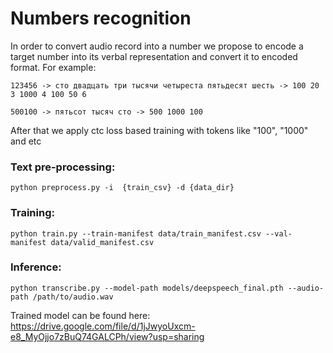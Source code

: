 # Numbers recognition

In order to convert audio record into a number we propose to encode a target number into its verbal representation and convert it to encoded format.
For example:

```123456 -> сто двадцать три тысячи четыреста пятьдесят шесть -> 100 20 3 1000 4 100 50 6```

```` 500100 -> пятьсот тысяч сто -> 500 1000 100 ````

After that we apply ctc loss based training with tokens like "100", "1000" and etc

### Text pre-processing:
```python preprocess.py -i  {train_csv} -d {data_dir}```

### Training:
```python train.py --train-manifest data/train_manifest.csv --val-manifest data/valid_manifest.csv ```

### Inference:

```python transcribe.py --model-path models/deepspeech_final.pth --audio-path /path/to/audio.wav```

Trained model can be found here: https://drive.google.com/file/d/1jJwyoUxcm-e8_MyOjjo7zBuQ74GALCPh/view?usp=sharing
